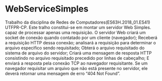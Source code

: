# WebServiceSimples
Trabalho da disciplina de Redes de Computadores(ES63H.2018_01.ES41) UTFPR-CP. Este tralho constitui-se em montar um servidor Web Simples. capaz de processar apenas uma requisição.  O servidor Web criará um socket de conexão quando contatado por um cliente (navegador); Receberá a requisição HTTP dessa conexão; analisará a requisição para determinar o arquivo especifico sendo requisitado; Obterá o arquivo requisitado do sistema de arquivo do servidor;  Criará uma mensagem de resposta HTTP consistindo no arquivo requisitado precedido por linhas de cabeçalho; E enviará a resposta pela conexão TCP ao navegador requisitante. Se um navegador requisitar um arquivo que não está presente no servidor,  ele deverá retornar uma mensagem de erro “404 Not Found”.
